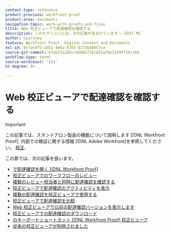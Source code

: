 ```yaml
---
content-type: reference
product-previous: workfront-proof
product-area: documents
navigation-topic: work-with-proofs-and-files
title: Web 校正ビューアで配達確認を確認する
description: このセクションには、次の記事が含まれています — EDIT ME.
author: Courtney
feature: Workfront Proof, Digital Content and Documents
exl-id: 0cfac975-a561-4e0a-8703-8173b50957ca
source-git-commit: 41ab1312d2ccb8b8271bc851a35e31e9ff18c16b
workflow-type: tm+mt
source-wordcount: '111'
ht-degree: 0%

---
```


# Web 校正ビューアで配達確認を確認する

>[!IMPORTANT]
>
>この記事では、スタンドアロン製品の機能について説明します [!DNL Workfront Proof]. 内部での検証に関する情報 [!DNL Adobe Workfront]を参照してください。 [校正](../../../review-and-approve-work/proofing/proofing.md).

この節では、次の記事を扱います。

* [で配達確認を開く [!DNL Workfront Proof]](../../../workfront-proof/wp-work-proofsfiles/review-proofs-wpv/open-proof.md)
* [校正ビューアでのワークフローのレビュー](../../../workfront-proof/wp-work-proofsfiles/review-proofs-wpv/review-workflow.md)
* [複数のレビュー担当者と同時に配達確認を確認する](../../../workfront-proof/wp-work-proofsfiles/review-proofs-wpv/review-proof-with-multiple-reviewers.md)
* [校正ビューアで配達確認のアクティビティを表示](../../../workfront-proof/wp-work-proofsfiles/review-proofs-wpv/view-activity-on-a-proof.md)
* [複数の配達確認を校正ビューアで使用する](../../../workfront-proof/wp-work-proofsfiles/review-proofs-wpv/work-with-multiple-proofs.md)
* [校正ビューアで配達確認を比較](../../../workfront-proof/wp-work-proofsfiles/review-proofs-wpv/compare-proofs.md)
* [Web 校正ビューアで以前の配達確認バージョンを表示します](../../../workfront-proof/wp-work-proofsfiles/review-proofs-wpv/view-previous-proof-versions.md)
* [校正ビューアでの配達確認のダウンロード](../../../workfront-proof/wp-work-proofsfiles/review-proofs-wpv/download-proof.md)
* [のキーボードショートカット [!DNL Workfront Proof] 校正ビューア](../../../workfront-proof/wp-work-proofsfiles/review-proofs-wpv/keyboard-shortcuts.md)
* [従来の校正ビューアが削除されました](../../../workfront-proof/wp-work-proofsfiles/review-proofs-wpv/lpv-removed.md)
